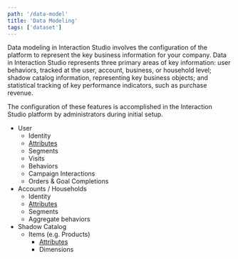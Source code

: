 ```yaml
---
path: '/data-model'
title: 'Data Modeling'
tags: ['dataset']
---
```


Data modeling in Interaction Studio involves the configuration of the platform to represent the key business information for your company. Data in Interaction Studio represents three primary areas of key information: user behaviors, tracked at the user, account, business, or household level; shadow catalog information, representing key business objects; and statistical tracking of key performance indicators, such as purchase revenue.

The configuration of these features is accomplished in the Interaction Studio platform by administrators during initial setup. 


* User
  * Identity
  * [Attributes](./data-model/attributes)
  * Segments
  * Visits
  * Behaviors
  * Campaign Interactions
  * Orders & Goal Completions
* Accounts / Households
  * Identity
  * [Attributes](./data-model/attributes)
  * Segments
  * Aggregate behaviors
* Shadow Catalog
  * Items (e.g. Products)
    * [Attributes](./data-model/attributes)
    * Dimensions
    
    
    

